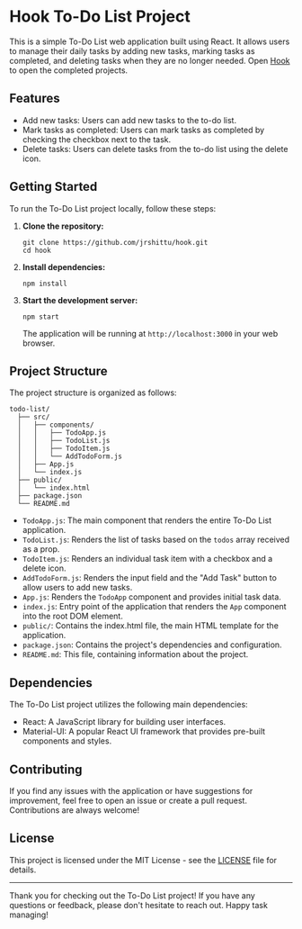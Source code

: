 # Hook To-Do List Project

This is a simple To-Do List web application built using React. It allows users to manage their daily tasks by adding new tasks, marking tasks as completed, and deleting tasks when they are no longer needed. Open <a href="https://hook-mu.vercel.app/">Hook</a> to open the completed projects.

## Features

- Add new tasks: Users can add new tasks to the to-do list.
- Mark tasks as completed: Users can mark tasks as completed by checking the checkbox next to the task.
- Delete tasks: Users can delete tasks from the to-do list using the delete icon.

## Getting Started

To run the To-Do List project locally, follow these steps:

1. **Clone the repository:**

   ```
   git clone https://github.com/jrshittu/hook.git
   cd hook
   ```

2. **Install dependencies:**

   ```
   npm install
   ```

3. **Start the development server:**

   ```
   npm start
   ```

   The application will be running at `http://localhost:3000` in your web browser.

## Project Structure

The project structure is organized as follows:

```
todo-list/
  ├── src/
  │   ├── components/
  │   │   ├── TodoApp.js
  │   │   ├── TodoList.js
  │   │   ├── TodoItem.js
  │   │   └── AddTodoForm.js
  │   ├── App.js
  │   └── index.js
  ├── public/
  │   └── index.html
  ├── package.json
  └── README.md
```

- `TodoApp.js`: The main component that renders the entire To-Do List application.
- `TodoList.js`: Renders the list of tasks based on the `todos` array received as a prop.
- `TodoItem.js`: Renders an individual task item with a checkbox and a delete icon.
- `AddTodoForm.js`: Renders the input field and the "Add Task" button to allow users to add new tasks.
- `App.js`: Renders the `TodoApp` component and provides initial task data.
- `index.js`: Entry point of the application that renders the `App` component into the root DOM element.
- `public/`: Contains the index.html file, the main HTML template for the application.
- `package.json`: Contains the project's dependencies and configuration.
- `README.md`: This file, containing information about the project.

## Dependencies

The To-Do List project utilizes the following main dependencies:

- React: A JavaScript library for building user interfaces.
- Material-UI: A popular React UI framework that provides pre-built components and styles.

## Contributing

If you find any issues with the application or have suggestions for improvement, feel free to open an issue or create a pull request. Contributions are always welcome!

## License

This project is licensed under the MIT License - see the [LICENSE](LICENSE) file for details.

---

Thank you for checking out the To-Do List project! If you have any questions or feedback, please don't hesitate to reach out. Happy task managing!
